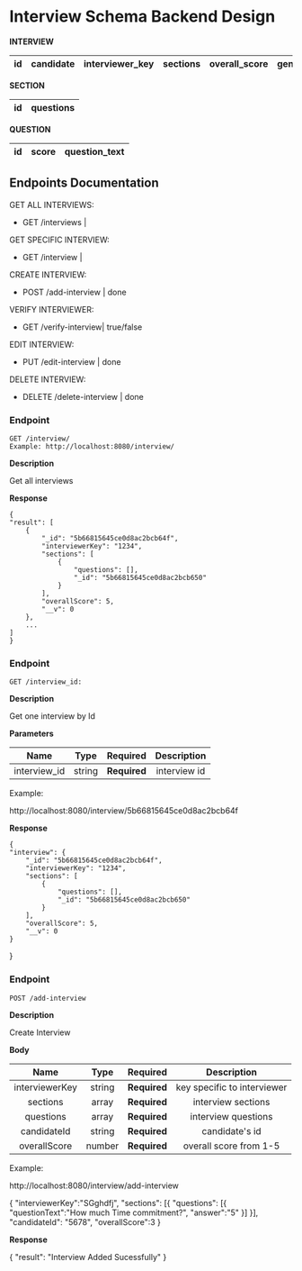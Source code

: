 # Interview Schema Backend Design

**INTERVIEW**

|   id  |   candidate  |   interviewer_key    |   sections  |overall_score    |  general_notes  |
|:------:|:-------:|:------:|:-------:|:------:|:-------:|

**SECTION**

|   id  |  questions  |
|:------:|:-------:|

**QUESTION**

|   id  |   score   | question_text |
|:------:|:-------:|:------:|


## Endpoints Documentation 


GET ALL INTERVIEWS: 
* GET /interviews | <interview>

GET SPECIFIC INTERVIEW: 
* GET /interview | <interview>

CREATE INTERVIEW:
* POST /add-interview | done

VERIFY INTERVIEWER:
* GET /verify-interview| true/false

EDIT INTERVIEW: 
* PUT /edit-interview | done

DELETE INTERVIEW:
* DELETE /delete-interview | done

### Endpoint

    GET /interview/
    Example: http://localhost:8080/interview/

**Description**

Get all interviews

**Response**

    {
    "result": [
        {
            "_id": "5b66815645ce0d8ac2bcb64f",
            "interviewerKey": "1234",
            "sections": [
                {
                    "questions": [],
                    "_id": "5b66815645ce0d8ac2bcb650"
                }
            ],
            "overallScore": 5,
            "__v": 0
        },
        ...
    ]
    }

### Endpoint

    GET /interview_id:
    
**Description**

Get one interview by Id

**Parameters**

|   Name    |  Type  | Required                      | Description               |
|:---------:|:------:|:-----------------------------:|:-------------------------:|
| interview_id  | string | **Required** | interview id

Example:

  http://localhost:8080/interview/5b66815645ce0d8ac2bcb64f

**Response**
    
    {
    "interview": {
        "_id": "5b66815645ce0d8ac2bcb64f",
        "interviewerKey": "1234",
        "sections": [
            {
                "questions": [],
                "_id": "5b66815645ce0d8ac2bcb650"
            }
        ],
        "overallScore": 5,
        "__v": 0
    }
}
 
### Endpoint

    POST /add-interview
    
**Description**

Create Interview

**Body**

|   Name    |  Type  | Required                      | Description               |
|:---------:|:------:|:-----------------------------:|:-------------------------:|
| interviewerKey  | string | **Required** | key specific to interviewer
| sections  | array | **Required** | interview sections
| questions  | array | **Required** | interview questions
| candidateId  | string | **Required** | candidate's id
| overallScore  | number | **Required** | overall score from 1-5

Example:

  http://localhost:8080/interview/add-interview

  {
    "interviewerKey":"SGghdfj",
    "sections": [{
        "questions": [{
          "questionText":"How much Time commitment?",
          "answer":"5"
        }]
    }],
    "candidateId": "5678",
    "overallScore":3
  }

**Response**

  {
      "result": "Interview Added Sucessfully"
  }